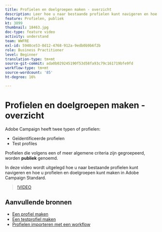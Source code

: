 ```yaml
---
title: Profielen en doelgroepen maken - overzicht
description: Leer hoe u naar bestaande profielen kunt navigeren en hoe u profielen en doelgroepen kunt maken.
feature: Profielen, publiek
kt: 3899
thumbnail: 18463.jpg
doc-type: feature video
activity: understand
team: WWFRE
exl-id: 5948ce53-0d12-4768-912a-9edb0b9b6f2b
role: Business Practitioner
level: Beginner
translation-type: tm+mt
source-git-commit: ada0b029245190f53d58fa93c79c161719bfe9fd
workflow-type: tm+mt
source-wordcount: '85'
ht-degree: 16%

---
```


# Profielen en doelgroepen maken - overzicht

Adobe Campaign heeft twee typen of profielen:

* Geïdentificeerde profielen
* Test profiles

Profielen die volgens een of meer algemene criteria zijn gegroepeerd, worden **publiek** genoemd.

In deze video wordt uitgelegd hoe u naar bestaande profielen kunt navigeren en hoe u profielen en doelgroepen kunt maken in Adobe Campaign Standard.

>[!VIDEO](https://video.tv.adobe.com/v/18463/?quality=12)

## Aanvullende bronnen

* [Een profiel maken](/help/profiles-and-audiences/creating-a-profile.md)
* [Een testprofiel maken](/help/profiles-and-audiences/test-profiles.md)
* [Profielen importeren met een workflow](/help/managing-processes-and-data/importing-profiles.md)
